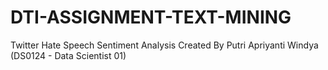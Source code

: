 # DTI-ASSIGNMENT-TEXT-MINING
Twitter Hate Speech Sentiment Analysis Created By Putri Apriyanti Windya (DS0124 - Data Scientist 01)
